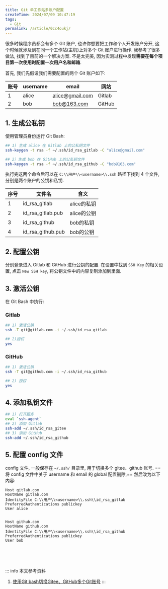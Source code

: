 ```yaml
---
title: Git 单工作站多账户配置
createTime: 2024/07/09 10:47:19
tags:
  - Git
permalink: /article/0cc4oukj/
---
```

很多时候程序员都会有多个 Git 账户, 也许你想要把工作和个人开发账户分开, 这个时候就涉及到在同一个工作站(主机)上对多个 Git 账户进行操作. 我参考了很多做法, 找到了目前的一个解决方案. 不是太完美, 因为实测过程中发现**需要在每个项目第一次使用时配置一次用户名和邮箱**.

<!-- more -->

首先, 我们先假设我们需要配置的两个 Git 账户如下:

| 账号 | username | email           | 网站   |
| ---- | -------- | --------------- | ------ |
| 1    | alice    | alice@gmail.com | Gitlab |
| 2    | bob      | bob@163.com     | GitHub |

## 1. 生成公私钥
使用管理员身份运行 Git Bash:
``` bash
## 1) 生成 alice 在 Gitlab 上的公私钥文件
ssh-keygen -t rsa -f ~/.ssh/id_rsa_gitlab -C "alice@gmail.com" 

## 2）生成 bob 在 GitHub 上的公私钥文件
ssh-keygen -t rsa -f ~/.ssh/id_rsa_github -C "bob@163.com" 

```
执行完这两个命令后可以在 `C:\\用户\\<username>\\.ssh` 路径下找到 4 个文件, 分别是两个账户的公钥和私钥.

| 序号 | 文件名            | 含义        |
| ---- | ----------------- | ----------- |
| 1    | id_rsa_gitlab     | alice的私钥 |
| 2    | id_rsa_gitlab.pub | alice的公钥 |
| 3    | id_rsa_github     | bob的私钥   |
| 4    | id_rsa_github.pub | bob的公钥   |

## 2. 配置公钥
分别登录进入 Gitlab 和 GitHub 进行公钥的配置. 在设置中找到 `SSH Key` 的相关设置, 点击 `New SSH key`, 将公钥文件中的内容复制添加到里面.

## 3. 激活公钥
在 Git Bash 中执行:
### Gitlab
```bash
## 1) 激活公钥
ssh -T git@gitlab.com -i ~/.ssh/id_rsa_gitlab

## 2)授权
yes
```
### GitHub
```bash
## 1) 激活公钥
ssh -T git@github.com -i ~/.ssh/id_rsa_github

## 2) 授权
yes
```

## 4. 添加私钥文件
```bash
## 1) 打开服务
eval `ssh-agent`
## 2) 添加 Gitlab
ssh-add ~/.ssh/id_rsa_gitee
## 3) 添加 GitHub
ssh-add ~/.ssh/id_rsa_github
```

## 5. 配置 config 文件
config 文件, 一般保存在 `~/.ssh/` 目录里, 用于切换多个 gitee、github 账号.
==将 config 文件中关于 username 和 email 的 global 配置删除,== 然后改为以下内容:
```text
Host gitlab.com
HostName gitlab.com
IdentityFile C:\\用户\\<username>\\.ssh\\id_rsa_gitlab
PreferredAuthentications publickey
User alice


Host github.com
HostName github.com
IdentityFile C:\\用户\\<username>\\.ssh\\id_rsa_github
PreferredAuthentications publickey
User bob
```

<br /><br /><br />

::: info 本文参考资料
1. [使用Git bash切换Gitee、GitHub多个Git账号](https://www.cnblogs.com/gaogao-web/p/18186974)
:::